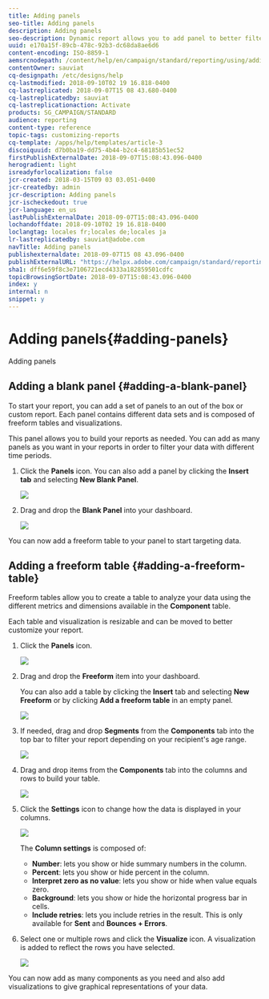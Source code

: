 ```yaml
---
title: Adding panels
seo-title: Adding panels
description: Adding panels
seo-description: Dynamic report allows you to add panel to better filter your data depending on the chosen time period.
uuid: e170a15f-89cb-478c-92b3-dc68da8ae6d6
content-encoding: ISO-8859-1
aemsrcnodepath: /content/help/en/campaign/standard/reporting/using/adding-panels
contentOwner: sauviat
cq-designpath: /etc/designs/help
cq-lastmodified: 2018-09-10T02 19 16.818-0400
cq-lastreplicated: 2018-09-07T15 08 43.680-0400
cq-lastreplicatedby: sauviat
cq-lastreplicationaction: Activate
products: SG_CAMPAIGN/STANDARD
audience: reporting
content-type: reference
topic-tags: customizing-reports
cq-template: /apps/help/templates/article-3
discoiquuid: d7b0ba19-dd75-4b44-b2c4-68185b51ec52
firstPublishExternalDate: 2018-09-07T15:08:43.096-0400
herogradient: light
isreadyforlocalization: false
jcr-created: 2018-03-15T09 03 03.051-0400
jcr-createdby: admin
jcr-description: Adding panels
jcr-ischeckedout: true
jcr-language: en_us
lastPublishExternalDate: 2018-09-07T15:08:43.096-0400
lochandoffdate: 2018-09-10T02 19 16.818-0400
loclangtag: locales fr;locales de;locales ja
lr-lastreplicatedby: sauviat@adobe.com
navTitle: Adding panels
publishexternaldate: 2018-09-07T15 08 43.096-0400
publishExternalURL: "https://helpx.adobe.com/campaign/standard/reporting/using/adding-panels.html"
sha1: dff6e59f8c3e7106721ecd4333a182859501cdfc
topicBrowsingSortDate: 2018-09-07T15:08:43.096-0400
index: y
internal: n
snippet: y
---
```


# Adding panels{#adding-panels}

Adding panels

## Adding a blank panel {#adding-a-blank-panel}

To start your report, you can add a set of panels to an out of the box or custom report. Each panel contains different data sets and is composed of freeform tables and visualizations.

This panel allows you to build your reports as needed. You can add as many panels as you want in your reports in order to filter your data with different time periods.

1. Click the **Panels** icon. You can also add a panel by clicking the **Insert tab** and selecting **New Blank Panel**. 

   ![](assets/dynamic_report_panel_1.png)

1. Drag and drop the **Blank Panel** into your dashboard. 

   ![](assets/dynamic_report_panel.png)

You can now add a freeform table to your panel to start targeting data.

## Adding a freeform table {#adding-a-freeform-table}

Freeform tables allow you to create a table to analyze your data using the different metrics and dimensions available in the **Component** table.

Each table and visualization is resizable and can be moved to better customize your report.

1. Click the **Panels** icon.

   ![](assets/dynamic_report_panel_1.png)

1. Drag and drop the **Freeform** item into your dashboard.

   You can also add a table by clicking the **Insert** tab and selecting **New Freeform** or by clicking **Add a freeform table** in an empty panel. 

   ![](assets/dynamic_report_panel_2.png)

1. If needed, drag and drop **Segments** from the **Components** tab into the top bar to filter your report depending on your recipient's age range.

   ![](assets/dynamic_report_panel_3.png)

1. Drag and drop items from the **Components** tab into the columns and rows to build your table.

   ![](assets/dynamic_report_freeform_3.png)

1. Click the **Settings** icon to change how the data is displayed in your columns.

   ![](assets/dynamic_report_freeform_4.png)

   The **Column settings** is composed of:

    * **Number**: lets you show or hide summary numbers in the column.
    * **Percent**: lets you show or hide percent in the column.
    * **Interpret zero as no value**: lets you show or hide when value equals zero.
    * **Background**: lets you show or hide the horizontal progress bar in cells.
    * **Include retries**: lets you include retries in the result. This is only available for **Sent** and **Bounces + Errors**.

1. Select one or multiple rows and click the **Visualize** icon. A visualization is added to reflect the rows you have selected.

   ![](assets/dynamic_report_freeform_5.png)

You can now add as many components as you need and also add visualizations to give graphical representations of your data.
